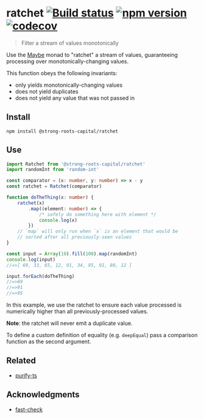 # ratchet [![Build status](https://travis-ci.org/strong-roots-capital/ratchet.svg?branch=master)](https://travis-ci.org/strong-roots-capital/ratchet) [![npm version](https://img.shields.io/npm/v/@strong-roots-capital/ratchet.svg)](https://npmjs.org/package/@strong-roots-capital/ratchet) [![codecov](https://codecov.io/gh/strong-roots-capital/ratchet/branch/master/graph/badge.svg)](https://codecov.io/gh/strong-roots-capital/ratchet)

> Filter a stream of values monotonically

Use the [Maybe] monad to "ratchet" a stream of values, guaranteeing
processing over monotonically-changing values.

This function obeys the following invariants:

- only yields monotonically-changing values
- does not yield duplicates
- does not yield any value that was not passed in

## Install

```shell
npm install @strong-roots-capital/ratchet
```

## Use

```typescript
import Ratchet from '@strong-roots-capital/ratchet'
import randomInt from 'random-int'

const comparator = (x: number, y: number) => x - y
const ratchet = Ratchet(comparator)

function doTheThing(x: number) {
    ratchet(x)
        .map((element: number) => {
            /* safely do something here with element */
            console.log(x)
        })
    // `map` will only run when `x` is an element that would be
    // sorted after all previously-seen values
}

const input = Array(10).fill(100).map(randomInt)
console.log(input)
//=>[ 69, 33, 65, 12, 91, 34, 95, 91, 80, 12 ]

input.forEach(doTheThing)
//=>69
//=>91
//=>95
```

In this example, we use the ratchet to ensure each value processed is
numerically higher than all previously-processed values.

**Note**: the ratchet will never emit a duplicate value.

To define a custom definition of equality (e.g. `deepEqual`) pass
a comparison function as the second argument.

## Related

- [purify-ts](https://github.com/gigobyte/purify)

## Acknowledgments

- [fast-check](https://github.com/dubzzz/fast-check)

[Maybe]: https://gigobyte.github.io/purify/adts/Maybe/
